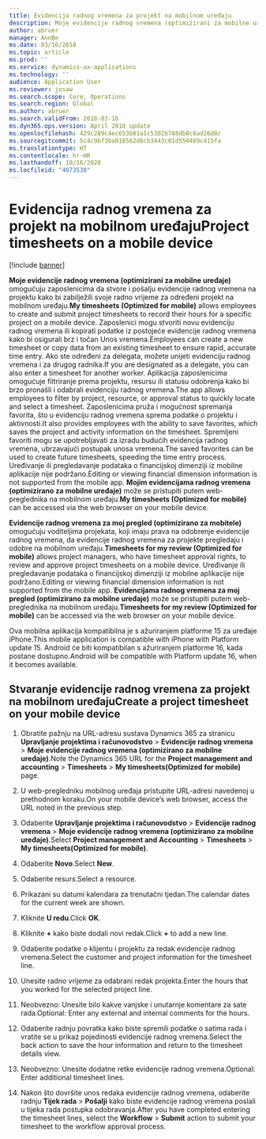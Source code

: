 ```yaml
---
title: Evidencija radnog vremena za projekt na mobilnom uređaju
description: Moje evidencije radnog vremena (optimizirani za mobilne uređaje) omogućuju zaposlenicima da stvore i pošalju evidencije radnog vremena na projektu kako bi zabilježili svoje radno vrijeme za određeni projekt na mobilnom uređaju.
author: abruer
manager: AnnBe
ms.date: 03/16/2018
ms.topic: article
ms.prod: ''
ms.service: dynamics-ax-applications
ms.technology: ''
audience: Application User
ms.reviewer: josaw
ms.search.scope: Core, Operations
ms.search.region: Global
ms.author: abruer
ms.search.validFrom: 2018-03-16
ms.dyn365.ops.version: April 2018 update
ms.openlocfilehash: 429c289c4ec653b81a1c5302b788db8c8ad26d8c
ms.sourcegitcommit: 5c4c9bf3ba018562d6cb3443c01d550489c415fa
ms.translationtype: HT
ms.contentlocale: hr-HR
ms.lasthandoff: 10/16/2020
ms.locfileid: "4073530"
---
```

# <a name="project-timesheets-on-a-mobile-device"></a><span data-ttu-id="87c03-103">Evidencija radnog vremena za projekt na mobilnom uređaju</span><span class="sxs-lookup"><span data-stu-id="87c03-103">Project timesheets on a mobile device</span></span>

[!include [banner](../includes/banner.md)]

<span data-ttu-id="87c03-104">**Moje evidencije radnog vremena (optimizirani za mobilne uređaje)** omogućuju zaposlenicima da stvore i pošalju evidencije radnog vremena na projektu kako bi zabilježili svoje radno vrijeme za određeni projekt na mobilnom uređaju.</span><span class="sxs-lookup"><span data-stu-id="87c03-104">**My timesheets (Optimized for mobile)** allows employees to create and submit project timesheets to record their hours for a specific project on a mobile device.</span></span> <span data-ttu-id="87c03-105">Zaposlenici mogu stvoriti novu evidenciju radnog vremena ili kopirati podatke iz postojeće evidencije radnog vremena kako bi osigurali brz i točan Unos vremena.</span><span class="sxs-lookup"><span data-stu-id="87c03-105">Employees can create a new timesheet or copy data from an existing timesheet to ensure rapid, accurate time entry.</span></span> <span data-ttu-id="87c03-106">Ako ste određeni za delegata, možete unijeti evidenciju radnog vremena i za drugog radnika.</span><span class="sxs-lookup"><span data-stu-id="87c03-106">If you are designated as a delegate, you can also enter a timesheet for another worker.</span></span> <span data-ttu-id="87c03-107">Aplikacija zaposlenicima omogućuje filtriranje prema projektu, resursu ili statusu odobrenja kako bi brzo pronašli i odabrali evidenciju radnog vremena.</span><span class="sxs-lookup"><span data-stu-id="87c03-107">The app allows employees to filter by project, resource, or approval status to quickly locate and select a timesheet.</span></span> <span data-ttu-id="87c03-108">Zaposlenicima pruža i mogućnost spremanja favorita, što u evidenciju radnog vremena sprema podatke o projektu i aktivnosti.</span><span class="sxs-lookup"><span data-stu-id="87c03-108">It also provides employees with the ability to save favorites, which saves the project and activity information on the timesheet.</span></span> <span data-ttu-id="87c03-109">Spremljeni favoriti mogu se upotrebljavati za izradu budućih evidencija radnog vremena, ubrzavajući postupak unosa vremena.</span><span class="sxs-lookup"><span data-stu-id="87c03-109">The saved favorites can be used to create future timesheets, speeding the time entry process.</span></span> <span data-ttu-id="87c03-110">Uređivanje ili pregledavanje podataka o financijskoj dimenziji iz mobilne aplikacije nije podržano.</span><span class="sxs-lookup"><span data-stu-id="87c03-110">Editing or viewing financial dimension information is not supported from the mobile app.</span></span> <span data-ttu-id="87c03-111">**Mojim evidencijama radnog vremena (optimizirano za mobilne uređaje)** može se pristupiti putem web-preglednika na mobilnom uređaju.</span><span class="sxs-lookup"><span data-stu-id="87c03-111">**My timesheets (Optimized for mobile)** can be accessed via the web browser on your mobile device.</span></span>

<span data-ttu-id="87c03-112">**Evidencije radnog vremena za moj pregled (optimizirano za mobitele)** omogućuju voditeljima projekata, koji imaju prava na odobrenje evidencije radnog vremena, da evidencije radnog vremena za projekte pregledaju i odobre na mobilnom uređaju.</span><span class="sxs-lookup"><span data-stu-id="87c03-112">**Timesheets for my review (Optimized for mobile)** allows project managers, who have timesheet approval rights, to review and approve project timesheets on a mobile device.</span></span> <span data-ttu-id="87c03-113">Uređivanje ili pregledavanje podataka o financijskoj dimenziji iz mobilne aplikacije nije podržano.</span><span class="sxs-lookup"><span data-stu-id="87c03-113">Editing or viewing financial dimension information is not supported from the mobile app.</span></span> <span data-ttu-id="87c03-114">**Evidencijama radnog vremena za moj pregled (optimizirano za mobilne uređaje)** može se pristupiti putem web-preglednika na mobilnom uređaju.</span><span class="sxs-lookup"><span data-stu-id="87c03-114">**Timesheets for my review (Optimized for mobile)** can be accessed via the web browser on your mobile device.</span></span>

<span data-ttu-id="87c03-115">Ova mobilna aplikacija kompatibilna je s ažuriranjem platforme 15 za uređaje iPhone.</span><span class="sxs-lookup"><span data-stu-id="87c03-115">This mobile application is compatible with iPhone with Platform update 15.</span></span>
<span data-ttu-id="87c03-116">Android će biti kompatibilan s ažuriranjem platforme 16, kada postane dostupno.</span><span class="sxs-lookup"><span data-stu-id="87c03-116">Android will be compatible with Platform update 16, when it becomes available.</span></span>

## <a name="create-a-project-timesheet-on-your-mobile-device"></a><span data-ttu-id="87c03-117">Stvaranje evidencije radnog vremena za projekt na mobilnom uređaju</span><span class="sxs-lookup"><span data-stu-id="87c03-117">Create a project timesheet on your mobile device</span></span>

1.  <span data-ttu-id="87c03-118">Obratite pažnju na URL-adresu sustava Dynamics 365 za stranicu **Upravljanje projektima i računovodstvo** \> **Evidencije radnog vremena** \> **Moje evidencije radnog vremena (optimizirano za mobilne uređaje)**.</span><span class="sxs-lookup"><span data-stu-id="87c03-118">Note the Dynamics 365 URL for the **Project management and accounting** \> **Timesheets** \> **My timesheets(Optimized for mobile)** page.</span></span>

2.  <span data-ttu-id="87c03-119">U web-pregledniku mobilnog uređaja pristupite URL-adresi navedenoj u prethodnom koraku.</span><span class="sxs-lookup"><span data-stu-id="87c03-119">On your mobile device’s web browser, access the URL noted in the previous step.</span></span>
 
3.  <span data-ttu-id="87c03-120">Odaberite **Upravljanje projektima i računovodstvo** \> **Evidencije radnog vremena** \> **Moje evidencije radnog vremena (optimizirano za mobilne uređaje)**.</span><span class="sxs-lookup"><span data-stu-id="87c03-120">Select **Project management and Accounting** \> **Timesheets** \> **My timesheets(Optimized for mobile)**.</span></span>

4.  <span data-ttu-id="87c03-121">Odaberite **Novo**.</span><span class="sxs-lookup"><span data-stu-id="87c03-121">Select **New**.</span></span>

5.  <span data-ttu-id="87c03-122">Odaberite resurs.</span><span class="sxs-lookup"><span data-stu-id="87c03-122">Select a resource.</span></span>

6.  <span data-ttu-id="87c03-123">Prikazani su datumi kalendara za trenutačni tjedan.</span><span class="sxs-lookup"><span data-stu-id="87c03-123">The calendar dates for the current week are shown.</span></span>

7.  <span data-ttu-id="87c03-124">Kliknite **U redu**.</span><span class="sxs-lookup"><span data-stu-id="87c03-124">Click **OK**.</span></span>

8.  <span data-ttu-id="87c03-125">Kliknite **+** kako biste dodali novi redak.</span><span class="sxs-lookup"><span data-stu-id="87c03-125">Click **+** to add a new line.</span></span>

9.  <span data-ttu-id="87c03-126">Odaberite podatke o klijentu i projektu za redak evidencije radnog vremena.</span><span class="sxs-lookup"><span data-stu-id="87c03-126">Select the customer and project information for the timesheet line.</span></span>

10. <span data-ttu-id="87c03-127">Unesite radno vrijeme za odabrani redak projekta.</span><span class="sxs-lookup"><span data-stu-id="87c03-127">Enter the hours that you worked for the selected project line.</span></span>

11. <span data-ttu-id="87c03-128">Neobvezno: Unesite bilo kakve vanjske i unutarnje komentare za sate rada.</span><span class="sxs-lookup"><span data-stu-id="87c03-128">Optional: Enter any external and internal comments for the hours.</span></span>

12. <span data-ttu-id="87c03-129">Odaberite radnju povratka kako biste spremili podatke o satima rada i vratite se u prikaz pojedinosti evidencije radnog vremena.</span><span class="sxs-lookup"><span data-stu-id="87c03-129">Select the back action to save the hour information and return to the timesheet details view.</span></span>

13. <span data-ttu-id="87c03-130">Neobvezno: Unesite dodatne retke evidencije radnog vremena.</span><span class="sxs-lookup"><span data-stu-id="87c03-130">Optional: Enter additional timesheet lines.</span></span>

14. <span data-ttu-id="87c03-131">Nakon što dovršite unos redaka evidencije radnog vremena, odaberite radnju **Tijek rada** \> **Pošalji** kako biste evidencije radnog vremena poslali u tijeka rada postupka odobravanja.</span><span class="sxs-lookup"><span data-stu-id="87c03-131">After you have completed entering the timesheet lines, select the **Workflow** \> **Submit** action to submit your timesheet to the workflow approval process.</span></span>
